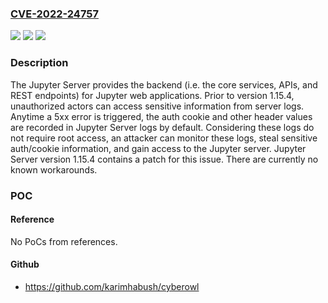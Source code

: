 ### [CVE-2022-24757](https://cve.mitre.org/cgi-bin/cvename.cgi?name=CVE-2022-24757)
![](https://img.shields.io/static/v1?label=Product&message=jupyter_server&color=blue)
![](https://img.shields.io/static/v1?label=Version&message=n%2Fa&color=blue)
![](https://img.shields.io/static/v1?label=Vulnerability&message=CWE-532%3A%20Insertion%20of%20Sensitive%20Information%20into%20Log%20File&color=brighgreen)

### Description

The Jupyter Server provides the backend (i.e. the core services, APIs, and REST endpoints) for Jupyter web applications. Prior to version 1.15.4, unauthorized actors can access sensitive information from server logs. Anytime a 5xx error is triggered, the auth cookie and other header values are recorded in Jupyter Server logs by default. Considering these logs do not require root access, an attacker can monitor these logs, steal sensitive auth/cookie information, and gain access to the Jupyter server. Jupyter Server version 1.15.4 contains a patch for this issue. There are currently no known workarounds.

### POC

#### Reference
No PoCs from references.

#### Github
- https://github.com/karimhabush/cyberowl

